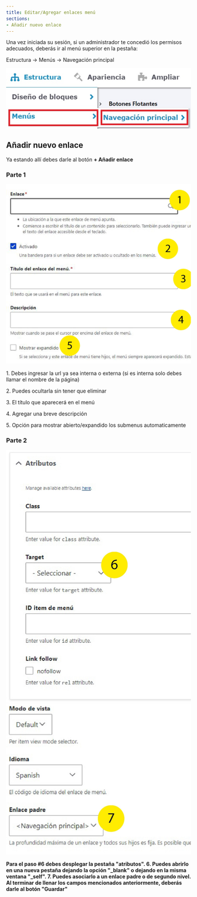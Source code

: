 ```yaml
---
title: Editar/Agregar enlaces menú
sections:
- Añadir nuevo enlace
---
```


Una vez iniciada su sesión, si un administrador te concedió los permisos adecuados, deberás ir al menú superior en la pestaña:

Estructura → Menús → Navegación principal

<a href="assets/images/menus/menu_1.jpg" data-magnify="gallery" class="col-sm-12">
    <img class="rounded" src="assets/images/menus/menu_1.jpg" alt="Menú pestaña" class="col-sm-6" />
</a>

## Añadir nuevo enlace 

Ya estando allí debes darle al botón **+ Añadir enlace**

<h3 class="mt-2">Parte 1</h3>
<div class="row">
<div class="col-md-7 col-sm-6 col-xs-12">
<a href="assets/images/menus/menu_2.jpg?v1" data-magnify="gallery" class="mask">
    <img class="img-responsive rounded" src="assets/images/menus/menu_2.jpg?v1" alt="Imágen menú 1" />
</a>
</div>
<div class="col-md-5 col-sm-6 col-xs-12">
<p>1. Debes ingresar la url ya sea interna o externa (si es interna solo debes llamar el nombre de la página)</p>
<p>2. Puedes ocultarla sin tener que eliminar</p>
<p>3. El título que aparecerá en el menú</p>
<p>4. Agregar una breve descripción</p>
<p>5. Opción para mostrar abierto/expandido los submenus automaticamente</p>
</div>
</div>

<h3 class="mt-2">Parte 2</h3>
<div class="row">
<div class="col-md-7 col-sm-6 col-xs-12">
<a href="assets/images/menus/menu_3.jpg" data-magnify="gallery" class="mask">
    <img class="img-responsive rounded" src="assets/images/menus/menu_3.jpg" alt="Imágen menú 2" />
</a> 
</div>
<div class="col-md-5 col-sm-6 col-xs-12">
<a href="assets/images/menus/menu_3_1.jpg" data-magnify="gallery" class="mask">
    <img class="img-responsive rounded" src="assets/images/menus/menu_3_1.jpg" alt="Imágen menú 2.1" />
</a> 
</div>
</div>

<b>Para el paso #6 debes desplegar la pestaña "atributos".
6. Puedes abrirlo en una nueva pestaña dejando la opción "_blank" o dejando en la misma ventana "_self".
7. Puedes asociarlo a un enlace padre o de segundo nivel.
Al terminar de llenar los campos mencionados anteriormente, deberás darle al botón **"Guardar"**




